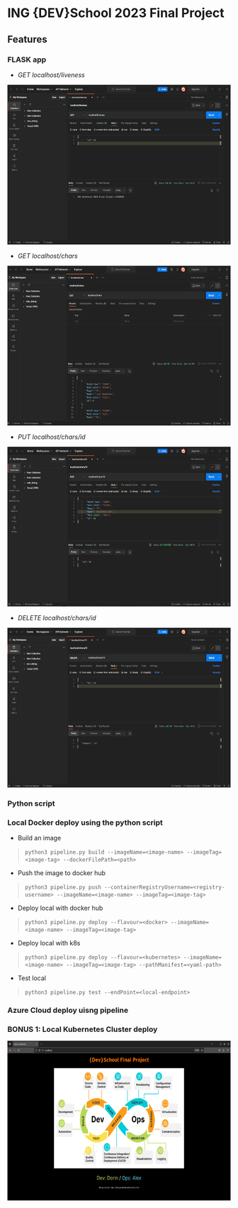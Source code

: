 # ING {DEV}School 2023 Final Project

## Features

### FLASK app
- _GET localhost/liveness_

<p align="center">
<img src="https://github.com/Alexunder98/Proiect_DevOps/blob/master/img/get_liveness.png"
  alt="App Homepage"
  width="640" height="360">
</p>

- _GET localhost/chars_

<p align="center">
<img src="https://github.com/Alexunder98/Proiect_DevOps/blob/master/img/get_chars.png"
  alt="App Homepage"
  width="640" height="360">
</p>


- _PUT localhost/chars/id_

<p align="center">
<img src="https://github.com/Alexunder98/Proiect_DevOps/blob/master/img/put_char.png"
  alt="App Homepage"
  width="640" height="360">
</p>

- _DELETE localhost/chars/id_

<p align="center">
<img src="https://github.com/Alexunder98/Proiect_DevOps/blob/master/img/del_char.png"
  alt="App Homepage"
  width="640" height="360">
</p>

### Python script
### Local Docker deploy using the python script
- Build an image
>`python3 pipeline.py build --imageName=<image-name> --imageTag=<image-tag> --dockerFilePath=<path>`

- Push the image to docker hub
>`python3 pipeline.py push --containerRegistryUsername=<registry-username> --imageName=<image-name> --imageTag=<image-tag>`

- Deploy local with docker hub
>`python3 pipeline.py deploy --flavour=<docker> --imageName=<image-name> --imageTag=<image-tag>`

- Deploy local with k8s
>`python3 pipeline.py deploy --flavour=<kubernetes> --imageName=<image-name> --imageTag=<image-tag> --pathManifest=<yaml-path>`

- Test local
>`python3 pipeline.py test --endPoint=<local-endpoint>`

### Azure Cloud deploy uisng pipeline
### BONUS 1: Local Kubernetes Cluster deploy  


<p align="center">
<img src="https://github.com/Alexunder98/Proiect_DevOps/blob/master/img/homepage.png"
  alt="App Homepage"
  width="640" height="360">
</p>
